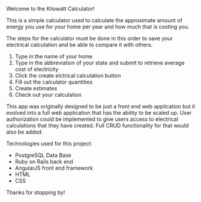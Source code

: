 Welcome to the Kilowatt Calculator!

This is a simple calculator used to calculate the approximate amount of energy you use for your home per year and how much that is costing you.

The steps for the calculator must be done in this order to save your electrical calculation and be able to compare it with others.

1. Type in the name of your home
2. Type in the abbreviation of your state and submit to retrieve average cost of electricity
3. Click the create elctrical calculation button
4. Fill out the calculator quantities
5. Create estimates
6. Check out your calculation

This app was originally designed to be just a front end web application but it evolved into a full web application that has the ability to be scaled up.  User authorization could be implemented to give users access to electrical calculations that they have created.  Full CRUD functionality for that would also be added.

Technologies used for this project:
- PostgreSQL Data Base
- Ruby on Rails back end
- AngularJS front end framework
- HTML
- CSS

Thanks for stopping by!
